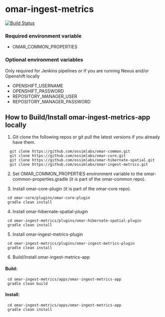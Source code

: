 # omar-ingest-metrics

[![Build Status](https://jenkins.radiantbluecloud.com/buildStatus/icon?job=omar-ingest-metrics-dev)]("#")

### Required environment variable
- OMAR_COMMON_PROPERTIES

### Optional environment variables
Only required for Jenkins pipelines or if you are running Nexus and/or Openshift locally

- OPENSHIFT_USERNAME
- OPENSHIFT_PASSWORD
- REPOSITORY_MANAGER_USER
- REPOSITORY_MANAGER_PASSWORD

## How to Build/Install omar-ingest-metrics-app locally

1. Git clone the following repos or git pull the latest versions if you already have them.
```
  git clone https://github.com/ossimlabs/omar-common.git
  git clone https://github.com/ossimlabs/omar-core.git
  git clone https://github.com/ossimlabs/omar-hibernate-spatial.git
  git clone https://github.com/ossimlabs/omar-ingest-metrics.git
```

2. Set OMAR_COMMON_PROPERTIES environment variable to the omar-common-properties.gradle (it is part of the omar-common repo).

3. Install omar-core-plugin (it is part of the omar-core repo).
```
 cd omar-core/plugins/omar-core-plugin
 gradle clean install
```

4. Install omar-hibernate-spatial-plugin
```
 cd omar-ingest-metrics/plugins/omar-hibernate-spatial-plugin
 gradle clean install
```

5. Install omar-ingest-metrics-plugin
```
 cd omar-ingest-metrics/plugins/omar-ingest-metrics-plugin
 gradle clean install
```

6. Build/Install omar-ingest-metrics-app
#### Build:
```
 cd omar-ingest-metrics/apps/omar-ingest-metrics-app
 gradle clean build
 ```
#### Install:
```
 cd omar-ingest-metrics/apps/omar-ingest-metrics-app
 gradle clean install
```
